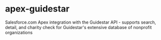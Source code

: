 apex-guidestar
==============

Salesforce.com Apex integration with the Guidestar API - supports search, detail, and charity check for Guidestar's extensive database of nonprofit organizations
